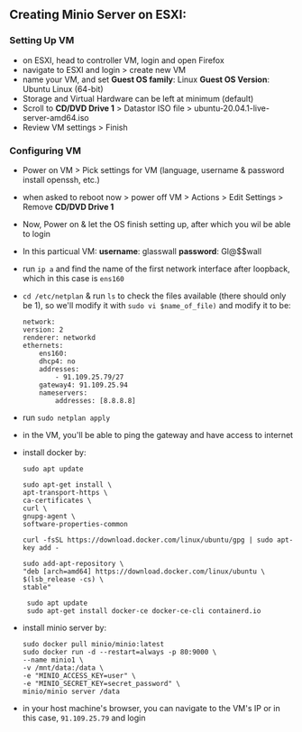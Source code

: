 ## Creating Minio Server on ESXI:

### Setting Up VM

- on ESXI, head to controller VM, login and open Firefox
- navigate to ESXI and login > create new VM
- name your VM, and set
    **Guest OS family**: Linux
    **Guest OS Version**: Ubuntu Linux (64-bit)
- Storage and Virtual Hardware can be left at minimum (default)
- Scroll to **CD/DVD Drive 1** > Datastor ISO file > ubuntu-20.04.1-live-server-amd64.iso 
- Review VM settings > Finish

### Configuring VM

- Power on VM > Pick settings for VM (language, username & password install openssh, etc.)
- when asked to reboot now > power off VM > Actions > Edit Settings > Remove **CD/DVD Drive 1**
- Now, Power on & let the OS finish setting up, after which you wil be able to login
- In this particual VM:
    **username**: glasswall
    **password**: Gl@$$wall

- run `ip a` and find the name of the first network interface after loopback, which in this case is `ens160`
- `cd /etc/netplan` & run `ls` to check the files available (there should only be 1), so we'll modify it with `sudo vi $name_of_file)` and modify it to be:
    ```
    network:
    version: 2
    renderer: networkd
    ethernets:
        ens160:
        dhcp4: no
        addresses:
            - 91.109.25.79/27
        gateway4: 91.109.25.94
        nameservers:
            addresses: [8.8.8.8]
    ```
- run `sudo netplan apply`
- in the VM, you'll be able to ping the gateway and have access to internet
- install docker by:
    ```
    sudo apt update
    ```
    ```
    sudo apt-get install \
    apt-transport-https \
    ca-certificates \
    curl \
    gnupg-agent \
    software-properties-common
    ```
    ```
    curl -fsSL https://download.docker.com/linux/ubuntu/gpg | sudo apt-key add -
    ```
    ```
    sudo add-apt-repository \
   "deb [arch=amd64] https://download.docker.com/linux/ubuntu \
   $(lsb_release -cs) \
   stable"
   ```
   ```
    sudo apt update
    sudo apt-get install docker-ce docker-ce-cli containerd.io
    ```
- install minio server by:
    ```
    sudo docker pull minio/minio:latest
    sudo docker run -d --restart=always -p 80:9000 \
  --name minio1 \
  -v /mnt/data:/data \
  -e "MINIO_ACCESS_KEY=user" \
  -e "MINIO_SECRET_KEY=secret_password" \
  minio/minio server /data
  ```

- in your host machine's browser, you can navigate to the VM's IP or in this case, `91.109.25.79` and login